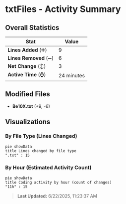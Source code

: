 # txtFiles - Activity Summary 

## Overall Statistics

| Stat                   | Value                                                             |
| ---------------------- | ----------------------------------------------------------------- |
| **Lines Added** (➕)   | 9                                          |
| **Lines Removed** (➖) | 6                                        |
| **Net Change** (↕)    | 3                |
| **Active Time** (⌚)   | 24 minutes |


## Modified Files
- **Be10X.txt** (+9, -6)

## Visualizations

### By File Type (Lines Changed)

```mermaid
pie showData
title Lines changed by file type
".txt" : 15
```

### By Hour (Estimated Activity Count)

```mermaid
pie showData
title Coding activity by hour (count of changes)
"11h" : 15
```


> **Last Updated:** 6/22/2025, 11:23:37 AM